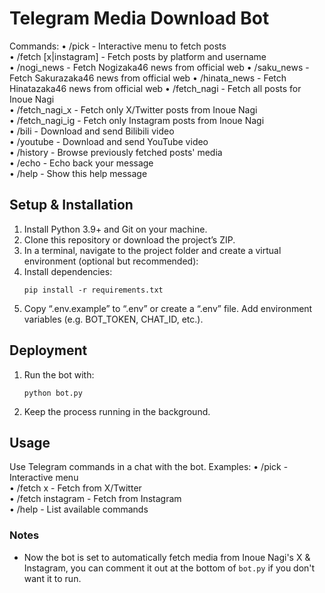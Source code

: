# Telegram Media Download Bot

Commands:
• /pick - Interactive menu to fetch posts  
• /fetch [x|instagram] <username> - Fetch posts by platform and username  
• /nogi_news - Fetch Nogizaka46 news from official web
• /saku_news - Fetch Sakurazaka46 news from official web
• /hinata_news - Fetch Hinatazaka46 news from official web
• /fetch_nagi - Fetch all posts for Inoue Nagi  
• /fetch_nagi_x - Fetch only X/Twitter posts from Inoue Nagi  
• /fetch_nagi_ig - Fetch only Instagram posts from Inoue Nagi  
• /bili <url> - Download and send Bilibili video  
• /youtube <url> - Download and send YouTube video  
• /history - Browse previously fetched posts' media  
• /echo <message> - Echo back your message  
• /help - Show this help message  

## Setup & Installation
1. Install Python 3.9+ and Git on your machine.  
2. Clone this repository or download the project’s ZIP.  
3. In a terminal, navigate to the project folder and create a virtual environment (optional but recommended):  
4. Install dependencies:  
   ```
   pip install -r requirements.txt
   ```
5. Copy “.env.example” to “.env” or create a “.env” file. Add environment variables (e.g. BOT_TOKEN, CHAT_ID, etc.).

## Deployment
1. Run the bot with:
   ```
   python bot.py
   ```
2. Keep the process running in the background.

## Usage
Use Telegram commands in a chat with the bot. Examples:
• /pick - Interactive menu  
• /fetch x <username> - Fetch from X/Twitter  
• /fetch instagram <username> - Fetch from Instagram  
• /help - List available commands  

### Notes
- Now the bot is set to automatically fetch media from Inoue Nagi's X & Instagram, you can comment it out at the bottom of `bot.py` if you don't want it to run.


